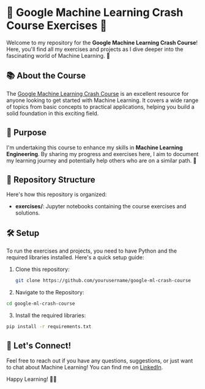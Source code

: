 # 🚀 Google Machine Learning Crash Course Exercises 🚀

Welcome to my repository for the **Google Machine Learning Crash Course**! Here, you'll find all my exercises and projects as I dive deeper into the fascinating world of Machine Learning. 🎉

## 📚 About the Course
The [Google Machine Learning Crash Course](https://developers.google.com/machine-learning/crash-course) is an excellent resource for anyone looking to get started with Machine Learning. It covers a wide range of topics from basic concepts to practical applications, helping you build a solid foundation in this exciting field.

## 🎯 Purpose
I'm undertaking this course to enhance my skills in **Machine Learning Engineering**. By sharing my progress and exercises here, I aim to document my learning journey and potentially help others who are on a similar path. 🌟

## 📂 Repository Structure
Here's how this repository is organized:

- **exercises/**: Jupyter notebooks containing the course exercises and solutions.

## 🛠️ Setup
To run the exercises and projects, you need to have Python and the required libraries installed. Here's a quick setup guide:

1. Clone this repository:
   ```bash
   git clone https://github.com/yourusername/google-ml-crash-course
   ```
2. Navigate to the Repository:
  ```bash
  cd google-ml-crash-course
  ```
3. Install the required libraries:
  ```bash
  pip install -r requirements.txt
  ```
## 🌟 Let's Connect!
Feel free to reach out if you have any questions, suggestions, or just want to chat about Machine Learning! You can find me on [LinkedIn](https://www.linkedin.com/in/etore-braga/).

Happy Learning! 🚀✨
